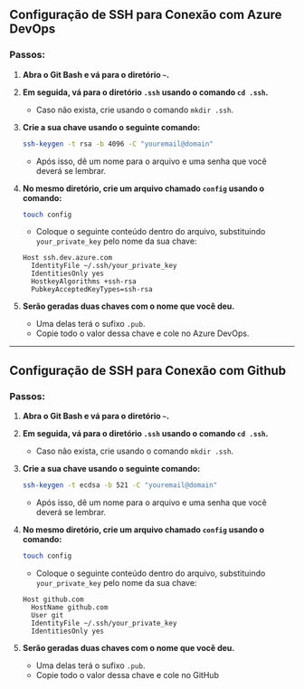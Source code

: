 ## Configuração de SSH para Conexão com Azure DevOps

### Passos:

1. **Abra o Git Bash e vá para o diretório `~`.**

2. **Em seguida, vá para o diretório `.ssh` usando o comando `cd .ssh`.**
   - Caso não exista, crie usando o comando `mkdir .ssh`.

3. **Crie a sua chave usando o seguinte comando:**
   ```bash
   ssh-keygen -t rsa -b 4096 -C "youremail@domain"
   ```
   - Após isso, dê um nome para o arquivo e uma senha que você deverá se lembrar.

4. **No mesmo diretório, crie um arquivo chamado `config` usando o comando:**
   ```bash
   touch config
   ```
   - Coloque o seguinte conteúdo dentro do arquivo, substituindo `your_private_key` pelo nome da sua chave:
   ```plaintext
   Host ssh.dev.azure.com
     IdentityFile ~/.ssh/your_private_key
     IdentitiesOnly yes
     HostkeyAlgorithms +ssh-rsa
     PubkeyAcceptedKeyTypes=ssh-rsa
   ```

5. **Serão geradas duas chaves com o nome que você deu.**
   - Uma delas terá o sufixo `.pub`.
   - Copie todo o valor dessa chave e cole no Azure DevOps.

---
## Configuração de SSH para Conexão com Github

### Passos:

1. **Abra o Git Bash e vá para o diretório `~`.**

2. **Em seguida, vá para o diretório `.ssh` usando o comando `cd .ssh`.**
   - Caso não exista, crie usando o comando `mkdir .ssh`.

3. **Crie a sua chave usando o seguinte comando:**
   ```bash
   ssh-keygen -t ecdsa -b 521 -C "youremail@domain"
   ```
   - Após isso, dê um nome para o arquivo e uma senha que você deverá se lembrar.

4. **No mesmo diretório, crie um arquivo chamado `config` usando o comando:**
   ```bash
   touch config
   ```
   - Coloque o seguinte conteúdo dentro do arquivo, substituindo `your_private_key` pelo nome da sua chave:
   ```plaintext
   Host github.com
     HostName github.com
     User git
     IdentityFile ~/.ssh/your_private_key
     IdentitiesOnly yes
   ```

5. **Serão geradas duas chaves com o nome que você deu.**
   - Uma delas terá o sufixo `.pub`.
   - Copie todo o valor dessa chave e cole no GitHub
